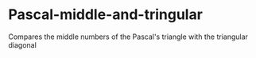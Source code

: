 # Pascal-middle-and-tringular
Compares the middle numbers of the Pascal's triangle with the triangular diagonal  
